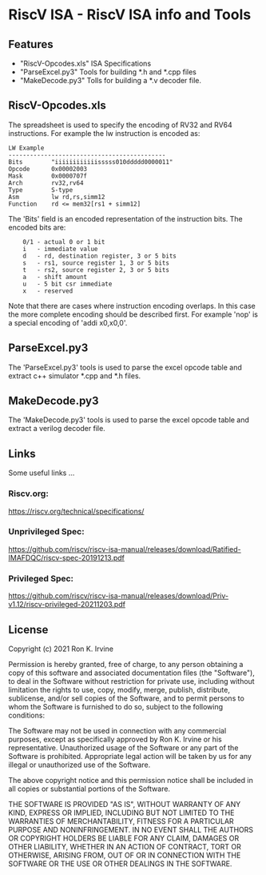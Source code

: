# RiscV ISA - RiscV ISA info and Tools

## Features

- "RiscV-Opcodes.xls" ISA Specifications
- "ParseExcel.py3" Tools for building *.h and *.cpp files
- "MakeDecode.py3" Tolls for building a *.v decoder file.

## RiscV-Opcodes.xls
The spreadsheet is used to specify the encoding of RV32 and RV64 instructions. For example the lw instruction is encoded as:

```
LW Example
--------------------------------------------
Bits        "iiiiiiiiiiiisssss010ddddd0000011"
Opcode      0x00002003
Mask        0x0000707f
Arch        rv32,rv64
Type        S-type
Asm         lw rd,rs,simm12
Function    rd <= mem32[rs1 + simm12]
```
The 'Bits' field is an encoded representation of the instruction bits. The encoded bits are:
```
	0/1	- actual 0 or 1 bit
	i	- immediate value
	d	- rd, destination register, 3 or 5 bits
	s	- rs1, source register 1, 3 or 5 bits 
	t	- rs2, source register 2, 3 or 5 bits
	a	- shift amount
	u	- 5 bit csr immediate
	x	- reserved
```
Note that there are cases where instruction encoding overlaps. In this case the more complete encoding should be described first. For example 'nop' is a special encoding of 'addi x0,x0,0'.

## ParseExcel.py3
The 'ParseExcel.py3' tools is used to parse the excel opcode table and extract c++ simulator *.cpp and *.h files. 

## MakeDecode.py3
The 'MakeDecode.py3' tools is used to parse the excel opcode table and extract a verilog decoder file. 

## Links
Some useful links ...

### Riscv.org:
https://riscv.org/technical/specifications/

### Unprivileged Spec:
https://github.com/riscv/riscv-isa-manual/releases/download/Ratified-IMAFDQC/riscv-spec-20191213.pdf

### Privileged Spec:
https://github.com/riscv/riscv-isa-manual/releases/download/Priv-v1.12/riscv-privileged-20211203.pdf


## License

Copyright (c) 2021 Ron K. Irvine

Permission is hereby granted, free of charge, to any person obtaining a copy
of this software and associated documentation files (the "Software"), to deal
in the Software without restriction for private use, including without limitation
the rights to use, copy, modify, merge, publish, distribute, sublicense, and/or sell
copies of the Software, and to permit persons to whom the Software is
furnished to do so, subject to the following conditions:

The Software may not be used in connection with any commercial purposes, except as
specifically approved by Ron K. Irvine or his representative. Unauthorized usage of
the Software or any part of the Software is prohibited. Appropriate legal action
will be taken by us for any illegal or unauthorized use of the Software.

The above copyright notice and this permission notice shall be included in all
copies or substantial portions of the Software.

THE SOFTWARE IS PROVIDED "AS IS", WITHOUT WARRANTY OF ANY KIND, EXPRESS OR
IMPLIED, INCLUDING BUT NOT LIMITED TO THE WARRANTIES OF MERCHANTABILITY,
FITNESS FOR A PARTICULAR PURPOSE AND NONINFRINGEMENT. IN NO EVENT SHALL THE
AUTHORS OR COPYRIGHT HOLDERS BE LIABLE FOR ANY CLAIM, DAMAGES OR OTHER
LIABILITY, WHETHER IN AN ACTION OF CONTRACT, TORT OR OTHERWISE, ARISING FROM,
OUT OF OR IN CONNECTION WITH THE SOFTWARE OR THE USE OR OTHER DEALINGS IN THE
SOFTWARE.
